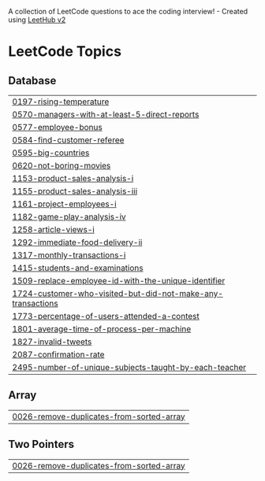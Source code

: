 A collection of LeetCode questions to ace the coding interview! - Created using [LeetHub v2](https://github.com/arunbhardwaj/LeetHub-2.0)
<!---LeetCode Topics Start-->
# LeetCode Topics
## Database
|  |
| ------- |
| [0197-rising-temperature](https://github.com/truongphuongthao1808/SQL-Leetcode-Solutions/tree/master/0197-rising-temperature) |
| [0570-managers-with-at-least-5-direct-reports](https://github.com/truongphuongthao1808/SQL-Leetcode-Solutions/tree/master/0570-managers-with-at-least-5-direct-reports) |
| [0577-employee-bonus](https://github.com/truongphuongthao1808/SQL-Leetcode-Solutions/tree/master/0577-employee-bonus) |
| [0584-find-customer-referee](https://github.com/truongphuongthao1808/SQL-Leetcode-Solutions/tree/master/0584-find-customer-referee) |
| [0595-big-countries](https://github.com/truongphuongthao1808/SQL-Leetcode-Solutions/tree/master/0595-big-countries) |
| [0620-not-boring-movies](https://github.com/truongphuongthao1808/SQL-Leetcode-Solutions/tree/master/0620-not-boring-movies) |
| [1153-product-sales-analysis-i](https://github.com/truongphuongthao1808/SQL-Leetcode-Solutions/tree/master/1153-product-sales-analysis-i) |
| [1155-product-sales-analysis-iii](https://github.com/truongphuongthao1808/SQL-Leetcode-Solutions/tree/master/1155-product-sales-analysis-iii) |
| [1161-project-employees-i](https://github.com/truongphuongthao1808/SQL-Leetcode-Solutions/tree/master/1161-project-employees-i) |
| [1182-game-play-analysis-iv](https://github.com/truongphuongthao1808/SQL-Leetcode-Solutions/tree/master/1182-game-play-analysis-iv) |
| [1258-article-views-i](https://github.com/truongphuongthao1808/SQL-Leetcode-Solutions/tree/master/1258-article-views-i) |
| [1292-immediate-food-delivery-ii](https://github.com/truongphuongthao1808/SQL-Leetcode-Solutions/tree/master/1292-immediate-food-delivery-ii) |
| [1317-monthly-transactions-i](https://github.com/truongphuongthao1808/SQL-Leetcode-Solutions/tree/master/1317-monthly-transactions-i) |
| [1415-students-and-examinations](https://github.com/truongphuongthao1808/SQL-Leetcode-Solutions/tree/master/1415-students-and-examinations) |
| [1509-replace-employee-id-with-the-unique-identifier](https://github.com/truongphuongthao1808/SQL-Leetcode-Solutions/tree/master/1509-replace-employee-id-with-the-unique-identifier) |
| [1724-customer-who-visited-but-did-not-make-any-transactions](https://github.com/truongphuongthao1808/SQL-Leetcode-Solutions/tree/master/1724-customer-who-visited-but-did-not-make-any-transactions) |
| [1773-percentage-of-users-attended-a-contest](https://github.com/truongphuongthao1808/SQL-Leetcode-Solutions/tree/master/1773-percentage-of-users-attended-a-contest) |
| [1801-average-time-of-process-per-machine](https://github.com/truongphuongthao1808/SQL-Leetcode-Solutions/tree/master/1801-average-time-of-process-per-machine) |
| [1827-invalid-tweets](https://github.com/truongphuongthao1808/SQL-Leetcode-Solutions/tree/master/1827-invalid-tweets) |
| [2087-confirmation-rate](https://github.com/truongphuongthao1808/SQL-Leetcode-Solutions/tree/master/2087-confirmation-rate) |
| [2495-number-of-unique-subjects-taught-by-each-teacher](https://github.com/truongphuongthao1808/SQL-Leetcode-Solutions/tree/master/2495-number-of-unique-subjects-taught-by-each-teacher) |
## Array
|  |
| ------- |
| [0026-remove-duplicates-from-sorted-array](https://github.com/truongphuongthao1808/My-Leetcode-Solutions/tree/master/0026-remove-duplicates-from-sorted-array) |
## Two Pointers
|  |
| ------- |
| [0026-remove-duplicates-from-sorted-array](https://github.com/truongphuongthao1808/My-Leetcode-Solutions/tree/master/0026-remove-duplicates-from-sorted-array) |
<!---LeetCode Topics End-->
